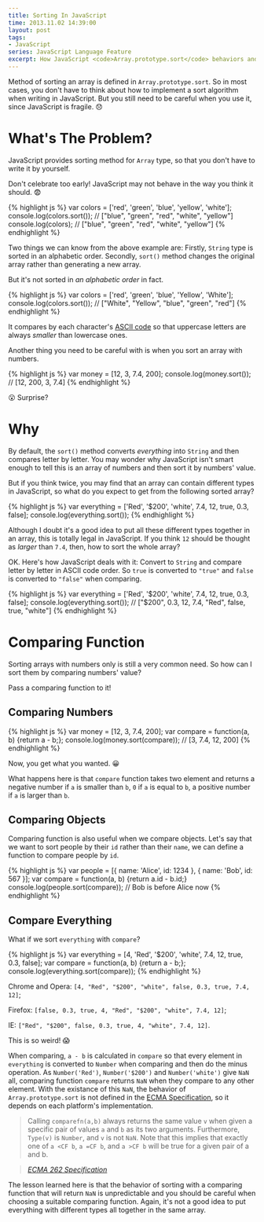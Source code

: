 ```yaml
---
title: Sorting In JavaScript
time: 2013.11.02 14:39:00
layout: post
tags:
- JavaScript
series: JavaScript Language Feature
excerpt: How JavaScript <code>Array.prototype.sort</code> behaviors and what you should be careful with when you use it.
---
```


Method of sorting an array is defined in `Array.prototype.sort`. So in most cases, you don't have to think about how to implement a sort algorithm when writing in JavaScript. But you still need to be careful when you use it, since JavaScript is fragile. :disappointed:

# What's The Problem?

JavaScript provides sorting method for `Array` type, so that you don't have to write it by yourself.

Don't celebrate too early! JavaScript may not behave in the way you think it should. :fearful:

{% highlight js %}
var colors = ['red', 'green', 'blue', 'yellow', 'white'];
console.log(colors.sort());    // ["blue", "green", "red", "white", "yellow"]
console.log(colors);           // ["blue", "green", "red", "white", "yellow"]
{% endhighlight %}

Two things we can know from the above example are: Firstly, `String` type is sorted in an alphabetic order. Secondly, `sort()` method changes the original array rather than generating a new array.

But it's not sorted in *an alphabetic order* in fact.

{% highlight js %}
var colors = ['red', 'green', 'blue', 'Yellow', 'White'];
console.log(colors.sort());    // ["White", "Yellow", "blue", "green", "red"]
{% endhighlight %}

It compares by each character's <a href="http://www.asciitable.com/" target="_blank">ASCII code</a> so that uppercase letters are always *smaller* than lowercase ones.

Another thing you need to be careful with is when you sort an array with numbers.

{% highlight js %}
var money = [12, 3, 7.4, 200];
console.log(money.sort());    // [12, 200, 3, 7.4]
{% endhighlight %}

:open_mouth: Surprise?

# Why

By default, the `sort()` method converts *everything* into `String` and then compares letter by letter. You may wonder why JavaScript isn't smart enough to tell this is an array of numbers and then sort it by numbers' value.

But if you think twice, you may find that an array can contain different types in JavaScript, so what do you expect to get from the following sorted array?

{% highlight js %}
var everything = ['Red', '$200', 'white', 7.4, 12, true, 0.3, false];
console.log(everything.sort());
{% endhighlight %}

Although I doubt it's a good idea to put all these different types together in an array, this is totally legal in JavaScript. If you think `12` should be thought as *larger* than `7.4`, then, how to sort the whole array?

OK. Here's how JavaScript deals with it: Convert to `String` and compare letter by letter in ASCII code order. So `true` is converted to `"true"` and `false` is converted to `"false"` when comparing.

{% highlight js %}
var everything = ['Red', '$200', 'white', 7.4, 12, true, 0.3, false];
console.log(everything.sort()); 
// ["$200", 0.3, 12, 7.4, "Red", false, true, "white"]
{% endhighlight %}

# Comparing Function

Sorting arrays with numbers only is still a very common need. So how can I sort them by comparing numbers' value?

Pass a comparing function to it!

## Comparing Numbers

{% highlight js %}
var money = [12, 3, 7.4, 200];
var compare = function(a, b) {return a - b;};
console.log(money.sort(compare)); // [3, 7.4, 12, 200]
{% endhighlight %}

Now, you get what you wanted. :grinning: 

What happens here is that `compare` function takes two element and returns a negative number if `a` is smaller than `b`, `0` if `a` is equal to `b`, a positive number if `a` is larger than `b`.

## Comparing Objects

Comparing function is also useful when we compare objects. Let's say that we want to sort people by their `id` rather than their `name`, we can define a function to compare people by `id`.

{% highlight js %}
var people = [{
    name: 'Alice',
    id: 1234
}, {
    name: 'Bob',
    id: 567
}];
var compare = function(a, b) {return a.id - b.id;}
console.log(people.sort(compare)); // Bob is before Alice now
{% endhighlight %}

## Compare Everything

What if we sort `everything` with `compare`?

{% highlight js %}
var everything = [4, 'Red', '$200', 'white', 7.4, 12, true, 0.3, false];
var compare = function(a, b) {return a - b;};
console.log(everything.sort(compare)); 
{% endhighlight %}

Chrome and Opera: `[4, "Red", "$200", "white", false, 0.3, true, 7.4, 12]`; 

Firefox: `[false, 0.3, true, 4, "Red", "$200", "white", 7.4, 12]`; 

IE: `["Red", "$200", false, 0.3, true, 4, "white", 7.4, 12]`.

This is so weird! :scream:

When comparing, `a - b` is calculated in `compare` so that every element in `everything` is converted to `Number` when comparing and then do the minus operation. As `Number('Red')`, `Number('$200')` and `Number('white')` give `NaN` all, comparing function `compare` returns `NaN` when they compare to any other element. With the existance of this `NaN`, the behavior of `Array.prototype.sort` is not defined in the <a href="http://www.ecma-international.org/ecma-262/5.1/#sec-15.4.4.11" target="_blank">ECMA Specification</a>, so it depends on each platform's implementation.

> Calling `comparefn(a,b)` always returns the same value `v` when given a specific pair of values `a` and `b` as its two arguments. Furthermore, `Type(v)` is `Number`, and `v` is not `NaN`. Note that this implies that exactly one of `a <CF b`, `a =CF b`, and `a >CF b` will be true for a given pair of a and b.

> <a href="http://www.ecma-international.org/ecma-262/5.1/#sec-15.4.4.11" target="_blank">*ECMA 262 Specification*</a>

The lesson learned here is that the behavior of sorting with a comparing function that will return `NaN` is unpredictable and you should be careful when choosing a suitable comparing function. Again, it's not a good idea to put everything with different types all together in the same array.
